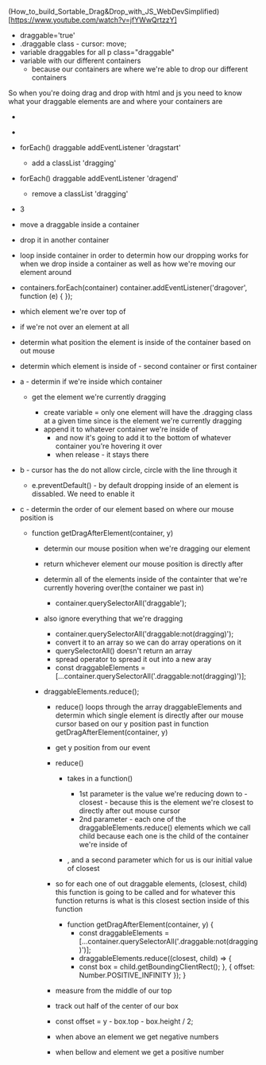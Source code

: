(How_to_build_Sortable_Drag&Drop_with_JS_WebDevSimplified)[https://www.youtube.com/watch?v=jfYWwQrtzzY]

- draggable='true'
- .draggable class - cursor: move;
- variable draggables for all p class="draggable"
- variable with our different containers
  - because our containers are where we're able to drop our different containers

So when you're doing drag and drop with html and js you need to know what your draggable elements are and where your containers are

- <div class="container">
- <p class="draggable">

- forEach() draggable addEventListener 'dragstart'
  - add a classList 'dragging'
- forEach() draggable addEventListener 'dragend'

  - remove a classList 'dragging'

- 3
- move a draggable inside a container
- drop it in another container
- loop inside container in order to determin how our dropping works for when we drop inside a container as well as how we're moving our element around
- containers.forEach(container)
  container.addEventListener('dragover', function (e) {
  });
- which element we're over top of
- if we're not over an element at all
- determin what position the element is inside of the container based on out mouse
- determin which element is inside of - second container or first container
- a - determin if we're inside which container

  - get the element we're currently dragging

    - create variable = only one element will have the .dragging class at a given time since is the element we're currently dragging
    - append it to whatever container we're inside of
      - and now it's going to add it to the bottom of whatever container you're hovering it over
      - when release - it stays there

- b - cursor has the do not allow circle, circle with the line through it

  - e.preventDefault() - by default dropping inside of an element is dissabled. We need to enable it

- c - determin the order of our element based on where our mouse position is

  - function getDragAfterElement(container, y)

    - determin our mouse position when we're dragging our element
    - return whichever element our mouse position is directly after
    - determin all of the elements inside of the containter that we're currently hovering over(the container we past in)
      - container.querySelectorAll('draggable');
    - also ignore everything that we're dragging
      - container.querySelectorAll('draggable:not(dragging)');
      - convert it to an array so we can do array operations on it
      - querySelectorAll() doesn't return an array
      - spread operator to spread it out into a new aray
      - const draggableElements = [...container.querySelectorAll('.draggable:not(dragging)')];
    - draggableElements.reduce();

      - reduce() loops through the array draggableElements and determin which single element is directly after our mouse cursor based on our y position past in function getDragAfterElement(container, y)
      - get y position from our event
      - reduce()

        - takes in a function()

          - 1st parameter is the value we're reducing down to - closest - because this is the element we're closest to directly after out mouse cursor
          - 2nd parameter - each one of the draggableElements.reduce() elements which we call child because each one is the child of the container we're inside of

        - , and a second parameter which for us is our initial value of closest

      - so for each one of out draggable elements, (closest, child) this function is going to be called and for whatever this function returns is what is this closest section inside of this function
        - function getDragAfterElement(container, y) {
          - const draggableElements = [...container.querySelectorAll('.draggable:not(dragging)')];
          - draggableElements.reduce((closest, child) => {
          - const box = child.getBoundingClientRect();
            }, { offset: Number.POSITIVE_INFINITY });
            }
      - measure from the middle of our top
      - track out half of the center of our box
      - const offset = y - box.top - box.height / 2;
      - when above an element we get negative numbers
      - when bellow and element we get a positive number
